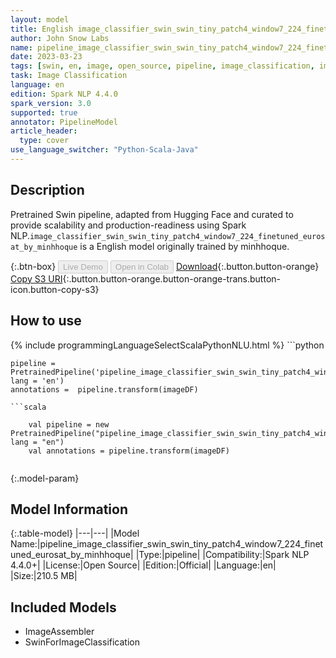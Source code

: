 ```yaml
---
layout: model
title: English image_classifier_swin_swin_tiny_patch4_window7_224_finetuned_eurosat_by_minhhoque TFSwinForImageClassification from minhhoque
author: John Snow Labs
name: pipeline_image_classifier_swin_swin_tiny_patch4_window7_224_finetuned_eurosat_by_minhhoque
date: 2023-03-23
tags: [swin, en, image, open_source, pipeline, image_classification, imagenet]
task: Image Classification
language: en
edition: Spark NLP 4.4.0
spark_version: 3.0
supported: true
annotator: PipelineModel
article_header:
  type: cover
use_language_switcher: "Python-Scala-Java"
---
```


## Description

Pretrained  Swin  pipeline, adapted from Hugging Face and curated to provide scalability and production-readiness using Spark NLP.`image_classifier_swin_swin_tiny_patch4_window7_224_finetuned_eurosat_by_minhhoque` is a English model originally trained by minhhoque.

{:.btn-box}
<button class="button button-orange" disabled>Live Demo</button>
<button class="button button-orange" disabled>Open in Colab</button>
[Download](https://s3.amazonaws.com/auxdata.johnsnowlabs.com/public/models/pipeline_image_classifier_swin_swin_tiny_patch4_window7_224_finetuned_eurosat_by_minhhoque_en_4.4.0_3.0_1679596048496.zip){:.button.button-orange}
[Copy S3 URI](s3://auxdata.johnsnowlabs.com/public/models/pipeline_image_classifier_swin_swin_tiny_patch4_window7_224_finetuned_eurosat_by_minhhoque_en_4.4.0_3.0_1679596048496.zip){:.button.button-orange.button-orange-trans.button-icon.button-copy-s3}

## How to use



<div class="tabs-box" markdown="1">
{% include programmingLanguageSelectScalaPythonNLU.html %}
```python

    pipeline = PretrainedPipeline('pipeline_image_classifier_swin_swin_tiny_patch4_window7_224_finetuned_eurosat_by_minhhoque', lang = 'en')
    annotations =  pipeline.transform(imageDF)
    
```
```scala

    val pipeline = new PretrainedPipeline("pipeline_image_classifier_swin_swin_tiny_patch4_window7_224_finetuned_eurosat_by_minhhoque", lang = "en")
    val annotations = pipeline.transform(imageDF)
    
```
</div>

{:.model-param}
## Model Information

{:.table-model}
|---|---|
|Model Name:|pipeline_image_classifier_swin_swin_tiny_patch4_window7_224_finetuned_eurosat_by_minhhoque|
|Type:|pipeline|
|Compatibility:|Spark NLP 4.4.0+|
|License:|Open Source|
|Edition:|Official|
|Language:|en|
|Size:|210.5 MB|

## Included Models

- ImageAssembler
- SwinForImageClassification